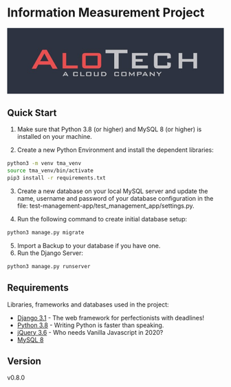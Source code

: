 # Information Measurement Project

![Scheme](static/images/logo.jpeg)


## Quick Start

1. Make sure that Python 3.8 (or higher) and MySQL 8 (or higher) is installed
on your machine.

2. Create a new Python Environment and install the dependent libraries:
```sh
python3 -m venv tma_venv
source tma_venv/bin/activate
pip3 install -r requirements.txt
```
3. Create a new database on your local MySQL server and update the name,
username and password of your database
configuration in the file: test-management-app/test_management_app/settings.py.

4. Run the following command to create initial database setup:
```sh
python3 manage.py migrate
```
5. Import a Backup to your database if you have one.
6. Run the Django Server:
```sh
python3 manage.py runserver
```

## Requirements

Libraries, frameworks and databases used in the project:

* [Django 3.1]() - The web framework for perfectionists with deadlines!
* [Python 3.8]() - Writing Python is faster than speaking.
* [jQuery 3.6]() - Who needs Vanilla Javascript in 2020?
* [MySQL 8]()

## Version
v0.8.0
